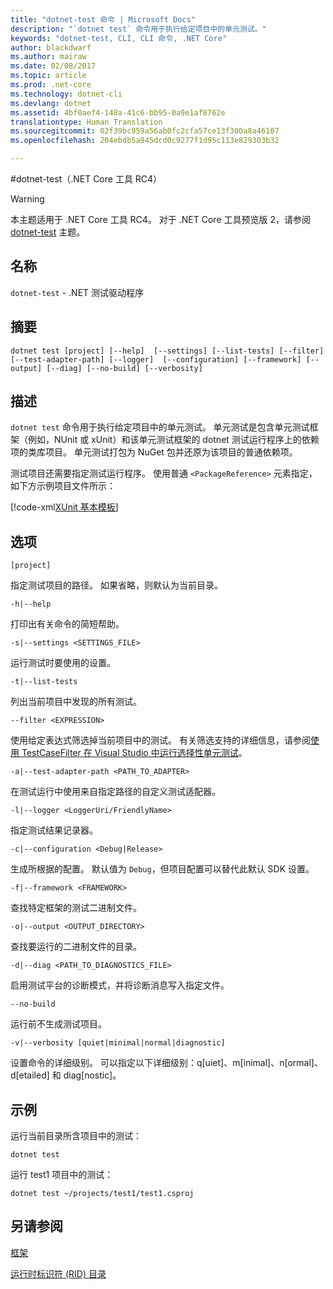 ```yaml
---
title: "dotnet-test 命令 | Microsoft Docs"
description: "`dotnet test` 命令用于执行给定项目中的单元测试。"
keywords: "dotnet-test, CLI, CLI 命令, .NET Core"
author: blackdwarf
ms.author: mairaw
ms.date: 02/08/2017
ms.topic: article
ms.prod: .net-core
ms.technology: dotnet-cli
ms.devlang: dotnet
ms.assetid: 4bf0aef4-148a-41c6-bb95-0a9e1af8762e
translationtype: Human Translation
ms.sourcegitcommit: 02f39bc959a56ab0fc2cfa57ce13f300a8a46107
ms.openlocfilehash: 204ebdb5a945dcd0c9277f1d95c113e829303b32

---
```


#<a name="dotnet-test-net-core-tools-rc4"></a>dotnet-test（.NET Core 工具 RC4）

> [!WARNING]
> 本主题适用于 .NET Core 工具 RC4。 对于 .NET Core 工具预览版 2，请参阅 [dotnet-test](../../tools/dotnet-test.md) 主题。

## <a name="name"></a>名称

`dotnet-test` - .NET 测试驱动程序

## <a name="synopsis"></a>摘要

`dotnet test [project] [--help] 
    [--settings] [--list-tests] [--filter] 
    [--test-adapter-path] [--logger] 
    [--configuration] [--framework] [--output] [--diag]
    [--no-build] [--verbosity]`

## <a name="description"></a>描述

`dotnet test` 命令用于执行给定项目中的单元测试。 单元测试是包含单元测试框架（例如，NUnit 或 xUnit）和该单元测试框架的 dotnet 测试运行程序上的依赖项的类库项目。 单元测试打包为 NuGet 包并还原为该项目的普通依赖项。

测试项目还需要指定测试运行程序。 使用普通 `<PackageReference>` 元素指定，如下方示例项目文件所示：

[!code-xml[XUnit 基本模板](../../../../samples/snippets/csharp/xunit-test/xunit-test.csproj)]

## <a name="options"></a>选项

`[project]`
    
指定测试项目的路径。 如果省略，则默认为当前目录。

`-h|--help`

打印出有关命令的简短帮助。

`-s|--settings <SETTINGS_FILE>`

运行测试时要使用的设置。 

`-t|--list-tests`

列出当前项目中发现的所有测试。 

`--filter <EXPRESSION>`

使用给定表达式筛选掉当前项目中的测试。 有关筛选支持的详细信息，请参阅[使用 TestCaseFilter 在 Visual Studio 中运行选择性单元测试](https://aka.ms/vstest-filtering)。

`-a|--test-adapter-path <PATH_TO_ADAPTER>`

在测试运行中使用来自指定路径的自定义测试适配器。 

`-l|--logger <LoggerUri/FriendlyName>`

指定测试结果记录器。 

`-c|--configuration <Debug|Release>`

生成所根据的配置。 默认值为 `Debug`，但项目配置可以替代此默认 SDK 设置。

`-f|--framework <FRAMEWORK>`

查找特定框架的测试二进制文件。

`-o|--output <OUTPUT_DIRECTORY>`

查找要运行的二进制文件的目录。

`-d|--diag <PATH_TO_DIAGNOSTICS_FILE>`

启用测试平台的诊断模式，并将诊断消息写入指定文件。 

`--no-build` 

运行前不生成测试项目。

`-v|--verbosity [quiet|minimal|normal|diagnostic]`

设置命令的详细级别。 可以指定以下详细级别：q[uiet]、m[inimal]、n[ormal]、d[etailed] 和 diag[nostic]。 

## <a name="examples"></a>示例

运行当前目录所含项目中的测试：

`dotnet test` 

运行 test1 项目中的测试：

`dotnet test ~/projects/test1/test1.csproj` 

## <a name="see-also"></a>另请参阅

[框架](../../../standard/frameworks.md)

[运行时标识符 (RID) 目录](../../rid-catalog.md)



<!--HONumber=Feb17_HO2-->


